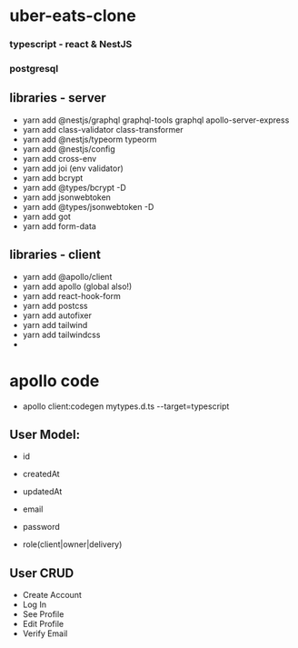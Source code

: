 # uber-eats-clone

### typescript - react & NestJS
### postgresql

## libraries - server
- yarn add @nestjs/graphql graphql-tools graphql apollo-server-express
- yarn add class-validator class-transformer
- yarn add @nestjs/typeorm typeorm
- yarn add @nestjs/config
- yarn add cross-env
- yarn add joi (env validator)
- yarn add bcrypt
- yarn add @types/bcrypt -D
- yarn add jsonwebtoken
- yarn add @types/jsonwebtoken -D
- yarn add got
- yarn add form-data

## libraries - client
- yarn add @apollo/client
- yarn add apollo (global also!)
- yarn add react-hook-form
- yarn add postcss
- yarn add autofixer
- yarn add tailwind
- yarn add tailwindcss
- 

# apollo code
- apollo client:codegen mytypes.d.ts --target=typescript

## User Model:
- id
- createdAt
- updatedAt

- email
- password
- role(client|owner|delivery)

## User CRUD

- Create Account
- Log In
- See Profile
- Edit Profile
- Verify Email